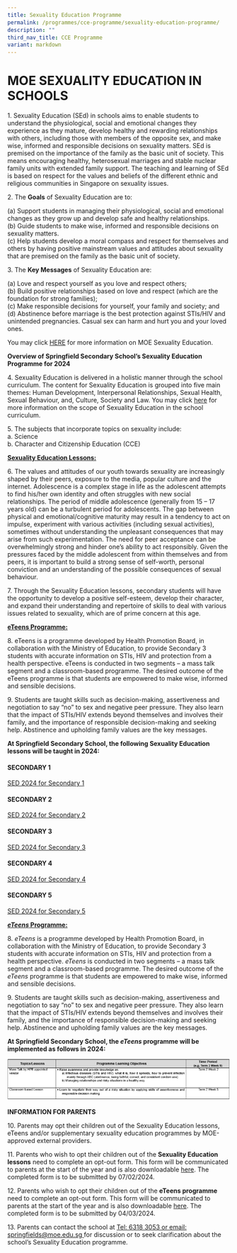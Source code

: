 ```yaml
---
title: Sexuality Education Programme
permalink: /programmes/cce-programme/sexuality-education-programme/
description: ""
third_nav_title: CCE Programme
variant: markdown
---
```

# **MOE SEXUALITY EDUCATION IN SCHOOLS**


1\. Sexuality Education (SEd) in schools aims to enable students to understand the physiological, social and emotional changes they experience as they mature, develop healthy and rewarding relationships with others, including those with members of the opposite sex, and make wise, informed and responsible decisions on sexuality matters. SEd is premised on the importance of the family as the basic unit of society. This means encouraging healthy, heterosexual marriages and stable nuclear family units with extended family support. The teaching and learning of SEd is based on respect for the values and beliefs of the different ethnic and religious communities in Singapore on sexuality issues.

  
2\. The **Goals** of Sexuality Education are to:

(a)	Support students in managing their physiological, social and emotional changes as they grow up and develop safe and healthy relationships. 
<br>(b)	Guide students to make wise, informed and responsible decisions on sexuality matters. 
<br>(c)	Help students develop a moral compass and respect for themselves and others by having positive mainstream values and attitudes about sexuality that are premised on the family as the basic unit of society. 



  
3\. The **Key Messages** of Sexuality Education are:

(a)	Love and respect yourself as you love and respect others;
<br>(b)	Build positive relationships based on love and respect (which are the foundation for strong families);
<br>(c)	Make responsible decisions for yourself, your family and society; and
<br>(d)	Abstinence before marriage is the best protection against STIs/HIV and unintended pregnancies. Casual sex can harm and hurt you and your loved ones.

  
You may click [HERE](https://go.gov.sg/moe-sexuality-education) for more information on MOE Sexuality Education.

  

 **Overview of Springfield Secondary School’s Sexuality Education Programme for 2024**

4\. Sexuality Education is delivered in a holistic manner through the school curriculum. The content for Sexuality Education is grouped into five main themes: Human Development, Interpersonal Relationships, Sexual Health, Sexual Behaviour, and, Culture, Society and Law. You may click [here](https://go.gov.sg/moe-sexuality-education-scope) for more information on the scope of Sexuality Education in the school curriculum.

  
5\. The subjects that incorporate topics on sexuality include:  
a.  Science  
b. Character and Citizenship Education (CCE)

  

**<u>Sexuality Education Lessons:</u>**

6\. The values and attitudes of our youth towards sexuality are increasingly shaped by their peers, exposure to the media, popular culture and the internet. Adolescence is a complex stage in life as the adolescent attempts to find his/her own identity and often struggles with new social relationships. The period of middle adolescence (generally from 15 – 17 years old) can be a turbulent period for adolescents. The gap between physical and emotional/cognitive maturity may result in a tendency to act on impulse, experiment with various activities (including sexual activities), sometimes without understanding the unpleasant consequences that may arise from such experimentation. The need for peer acceptance can be overwhelmingly strong and hinder one’s ability to act responsibly.  Given the pressures faced by the middle adolescent from within themselves and from peers, it is important to build a strong sense of self-worth, personal conviction and an understanding of the possible consequences of sexual behaviour. 

  
7\. Through the Sexuality Education lessons, secondary students will have the opportunity to develop a positive self-esteem, develop their character, and expand their understanding and repertoire of skills to deal with various issues related to sexuality, which are of prime concern at this age. 

<b><u>eTeens Programme: </u></b>

8\. eTeens is a programme developed by Health Promotion Board, in collaboration with the Ministry of Education, to provide Secondary 3 students with accurate information on STIs, HIV and protection from a health perspective. eTeens is conducted in two segments – a mass talk segment and a classroom-based programme. The desired outcome of the eTeens programme is that students are empowered to make wise, informed and sensible decisions.

9\. Students are taught skills such as decision-making, assertiveness and negotiation to say “no” to sex and negative peer pressure. They also learn that the impact of STIs/HIV extends beyond themselves and involves their family, and the importance of responsible decision-making and seeking help. Abstinence and upholding family values are the key messages. 

**At Springfield Secondary School, the following Sexuality Education lessons will be taught in 2024:**


#### **SECONDARY 1**  
[SED 2024 for Secondary 1](/files/SEC_1_2024_SEXUALITY_EDUCATION_LESSONS.pdf)

#### **SECONDARY 2**&nbsp;
[SED 2024 for Secondary 2](/files/SEC_2_2024_SEXUALITY_EDUCATION_LESSONS.pdf)

#### **SECONDARY 3**&nbsp;
[SED 2024 for Secondary 3](/files/SEC_3_2024_SEXUALITY_EDUCATION_LESSONS.pdf)

#### **SECONDARY 4**&nbsp;
[SED 2024 for Secondary 4](/files/SEC_4_2024_SEXUALITY_EDUCATION_LESSONS.pdf)

#### **SECONDARY 5**&nbsp;
[SED 2024 for Secondary 5](/files/SEC_5_2024_SEXUALITY_EDUCATION_LESSONS.pdf)


<b><u><i>eTeens</i> Programme: </u></b>

8\. <i>eTeens</i> is a programme developed by Health Promotion Board, in collaboration with the Ministry of Education, to provide Secondary 3 students with accurate information on STIs, HIV and protection from a health perspective. <i>eTeens</i> is conducted in two segments – a mass talk segment and a classroom-based programme. The desired outcome of the <i>eTeens</i> programme is that students are empowered to make wise, informed and sensible decisions.

9\. Students are taught skills such as decision-making, assertiveness and negotiation to say “no” to sex and negative peer pressure. They also learn that the impact of STIs/HIV extends beyond themselves and involves their family, and the importance of responsible decision-making and seeking help. Abstinence and upholding family values are the key messages. 

**At Springfield Secondary School, the <i>eTeens</i> programme will be implemented as follows in 2024:**

![](/images/sexed1.png)

<b>INFORMATION FOR PARENTS</b>

10\. Parents may opt their children out of the Sexuality Education lessons, eTeens and/or supplementary sexuality education programmes by MOE-approved external providers. 

11\. Parents who wish to opt their children out of the <b>Sexuality Education lessons</b> need to complete an opt-out form. This form will be communicated to parents at the start of the year and is also downloadable [here](https://form.gov.sg/65aa02682f3ebe0011998918). The completed form is to be submitted by 07/02/2024. 

12\. Parents who wish to opt their children out of the <b>eTeens programme</b> need to complete an opt-out form. This form will be communicated to parents at the start of the year and is also downloadable [here](https://form.gov.sg/65aa08644bfb580012c95076).  The completed form is to be submitted by 04/03/2024.

13\. Parents can contact the school at <u>Tel: 6318 3053 or email: springfields@moe.edu.sg </u> for discussion or to seek clarification about the school’s Sexuality Education programme.